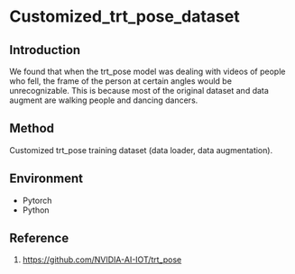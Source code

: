 # Customized_trt_pose_dataset
## Introduction
We found that when the trt_pose model was dealing with videos of people who fell, the frame of the person at certain angles would be unrecognizable. This is because most of the original dataset and data augment are walking people and dancing dancers.
## Method

Customized trt_pose training dataset (data loader, data augmentation).
## Environment
- Pytorch
- Python
## Reference
1. https://github.com/NVIDIA-AI-IOT/trt_pose

